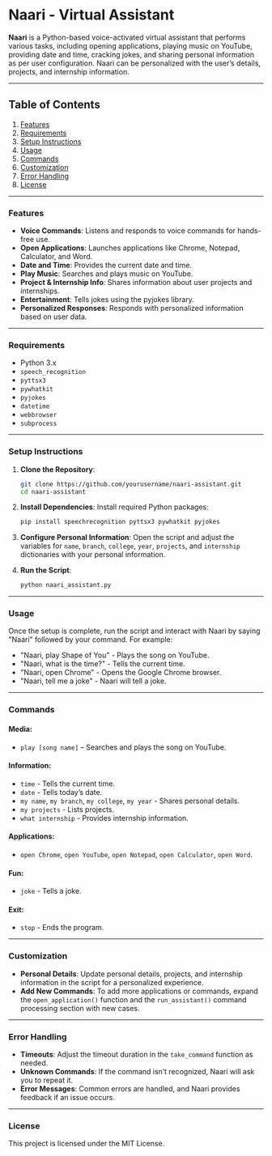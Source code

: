 # Naari - Virtual Assistant

**Naari** is a Python-based voice-activated virtual assistant that performs various tasks, including opening applications, playing music on YouTube, providing date and time, cracking jokes, and sharing personal information as per user configuration. Naari can be personalized with the user’s details, projects, and internship information.

---

## Table of Contents
1. [Features](#features)
2. [Requirements](#requirements)
3. [Setup Instructions](#setup-instructions)
4. [Usage](#usage)
5. [Commands](#commands)
6. [Customization](#customization)
7. [Error Handling](#error-handling)
8. [License](#license)

---

### Features
- **Voice Commands**: Listens and responds to voice commands for hands-free use.
- **Open Applications**: Launches applications like Chrome, Notepad, Calculator, and Word.
- **Date and Time**: Provides the current date and time.
- **Play Music**: Searches and plays music on YouTube.
- **Project & Internship Info**: Shares information about user projects and internships.
- **Entertainment**: Tells jokes using the pyjokes library.
- **Personalized Responses**: Responds with personalized information based on user data.

---

### Requirements
- Python 3.x
- `speech_recognition`
- `pyttsx3`
- `pywhatkit`
- `pyjokes`
- `datetime`
- `webbrowser`
- `subprocess`

---

### Setup Instructions

1. **Clone the Repository**:
    ```bash
    git clone https://github.com/yourusername/naari-assistant.git
    cd naari-assistant
    ```

2. **Install Dependencies**: Install required Python packages:
    ```bash
    pip install speechrecognition pyttsx3 pywhatkit pyjokes
    ```

3. **Configure Personal Information**: Open the script and adjust the variables for `name`, `branch`, `college`, `year`, `projects`, and `internship` dictionaries with your personal information.

4. **Run the Script**:
    ```bash
    python naari_assistant.py
    ```

---

### Usage
Once the setup is complete, run the script and interact with Naari by saying "Naari" followed by your command. For example:
- "Naari, play Shape of You" - Plays the song on YouTube.
- "Naari, what is the time?" - Tells the current time.
- "Naari, open Chrome" - Opens the Google Chrome browser.
- "Naari, tell me a joke" - Naari will tell a joke.

---

### Commands

#### Media:
- `play [song name]` – Searches and plays the song on YouTube.

#### Information:
- `time` - Tells the current time.
- `date` - Tells today’s date.
- `my name`, `my branch`, `my college`, `my year` - Shares personal details.
- `my projects` - Lists projects.
- `what internship` - Provides internship information.

#### Applications:
- `open Chrome`, `open YouTube`, `open Notepad`, `open Calculator`, `open Word`.

#### Fun:
- `joke` - Tells a joke.

#### Exit:
- `stop` - Ends the program.

---

### Customization
- **Personal Details**: Update personal details, projects, and internship information in the script for a personalized experience.
- **Add New Commands**: To add more applications or commands, expand the `open_application()` function and the `run_assistant()` command processing section with new cases.

---

### Error Handling
- **Timeouts**: Adjust the timeout duration in the `take_command` function as needed.
- **Unknown Commands**: If the command isn’t recognized, Naari will ask you to repeat it.
- **Error Messages**: Common errors are handled, and Naari provides feedback if an issue occurs.

---

### License
This project is licensed under the MIT License.
